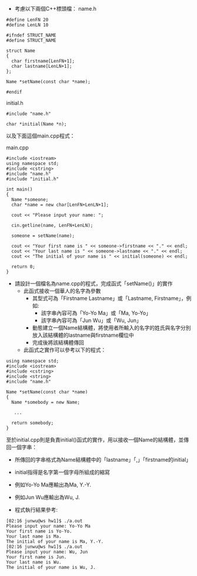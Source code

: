 - 考慮以下兩個C++標頭檔：
name.h

```
#define LenFN 20
#define LenLN 10
 
#ifndef STRUCT_NAME
#define STRUCT_NAME
 
struct Name
{
  char firstname[LenFN+1];
  char lastname[LenLN+1];
};
 
Name *setName(const char *name);
 
#endif
```


initial.h
```
#include "name.h"
 
char *initial(Name *n);
```


以及下面這個main.cpp程式：

main.cpp
```
#include <iostream>  
using namespace std; 
#include <cstring>   
#include "name.h"
#include "initial.h"
 
int main()
{
  Name *someone;
  char *name = new char[LenFN+LenLN+1];
 
  cout << "Please input your name: ";
 
  cin.getline(name, LenFN+LenLN);
 
  someone = setName(name);
 
  cout << "Your first name is " << someone->firstname << "." << endl;
  cout << "Your last name is " << someone->lastname << "." << endl;
  cout << "The initial of your name is " << initial(someone) << endl;
 
  return 0;
}
```

- 請設計一個檔名為name.cpp的程式，完成函式「setName()」的實作
  - 此函式接收一個華人的名字為參數
    - 其型式可為「Firstname Lastname」或「Lastname, Firstname」，例如:
      - 該字串內容可為「Yo-Yo Ma」或「Ma, Yo-Yo」
      - 該字串內容可為「Jun Wu」或「Wu, Jun」
     - 動態建立一個Name結構體，將使用者所輸入的名字的姓氏與名字分別放入該結構體的lastname與firstname欄位中
     - 完成後將該結構體傳回
   - 此函式之實作可以參考以下的程式：
```
using namespace std;
#include <iostream>
#include <cstring>
#include <string>
#include "name.h"
 
Name *setName(const char *name)
{
  Name *somebody = new Name;
 
   ...
 
  return somebody;
}
```

至於initial.cpp則是負責initial()函式的實作，用以接收一個Name的結構體，並傳回一個字串：
- 所傳回的字串格式為Name結構體中的「lastname」「,」「firstname的initial」
- initial指得是名字第一個字母所組成的縮寫
- 例如Yo-Yo Ma應輸出為Ma, Y.-Y.
- 例如Jun Wu應輸出為Wu, J.

- 程式執行結果參考:

```
[02:16 junwu@ws hw1]$ ./a.out 
Please input your name: Yo-Yo Ma
Your first name is Yo-Yo.
Your last name is Ma.
The initial of your name is Ma, Y.-Y.
[02:16 junwu@ws hw1]$ ./a.out
Please input your name: Wu, Jun
Your first name is Jun.
Your last name is Wu.
The initial of your name is Wu, J.
```
